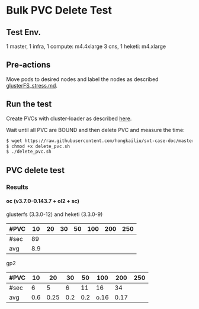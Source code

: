 # Bulk PVC Delete Test

## Test Env.
1 master, 1 infra, 1 compute: m4.4xlarge
3 cns, 1 heketi: m4.xlarge

## Pre-actions

Move pods to desired nodes and label the nodes as described [glusterFS_stress.md](glusterFS_stress.md).


## Run the test

Create PVCs with cluster-loader as described [here](glusterFS.md#run-test).

Wait until all PVC are BOUND and then delete PVC and measure the time:

```sh
$ wget https://raw.githubusercontent.com/hongkailiu/svt-case-doc/master/scripts/delete_pvc.sh
$ chmod +x delete_pvc.sh
$ ./delete_pvc.sh
```


## PVC delete test

### Results

#### oc (v3.7.0-0.143.7 + ol2 + sc)

glusterfs (3.3.0-12) and heketi (3.3.0-9)

| #PVC | 10  | 20 | 30 | 50 | 100 | 200 | 250 |
|------|-----|----|----|----|-----|-----|-----|
| #sec | 89  |    |    |    |     |     |     |
| avg  | 8.9 |    |    |    |     |     |     |

gp2

| #PVC | 10  | 20 | 30 | 50 | 100 | 200 | 250 |
|------|-----|----|----|----|-----|-----|-----|
| #sec | 6  |  5  |  6  | 11   | 16    | 34    |     |
| avg  | 0.6 |  0.25  | 0.2   | 0.2   |  o.16   | 0.17    |     |



